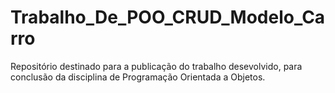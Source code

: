 # Trabalho_De_POO_CRUD_Modelo_Carro
Repositório destinado para a publicação do trabalho desevolvido, para conclusão da disciplina de Programação Orientada a Objetos.
